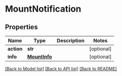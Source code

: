 # MountNotification

## Properties
Name | Type | Description | Notes
------------ | ------------- | ------------- | -------------
**action** | **str** |  | [optional] 
**info** | [**MountInfo**](MountInfo.md) |  | [optional] 

[[Back to Model list]](../README.md#documentation-for-models) [[Back to API list]](../README.md#documentation-for-api-endpoints) [[Back to README]](../README.md)



